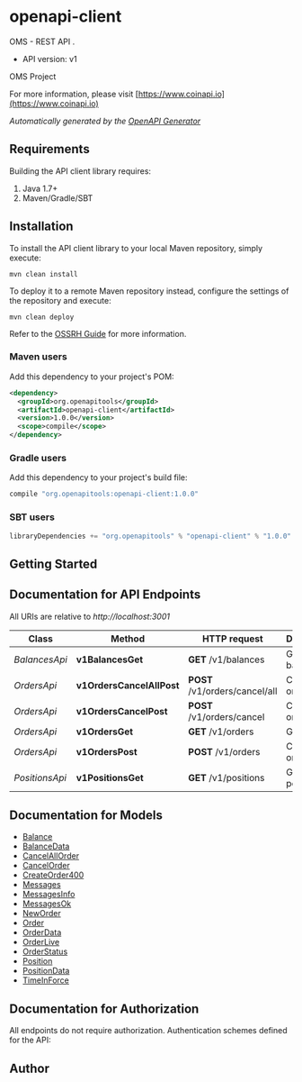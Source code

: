 # openapi-client

OMS - REST API .
- API version: v1

OMS Project

  For more information, please visit [https://www.coinapi.io](https://www.coinapi.io)

*Automatically generated by the [OpenAPI Generator](https://openapi-generator.tech)*

## Requirements

Building the API client library requires:
1. Java 1.7+
2. Maven/Gradle/SBT

## Installation

To install the API client library to your local Maven repository, simply execute:

```shell
mvn clean install
```

To deploy it to a remote Maven repository instead, configure the settings of the repository and execute:

```shell
mvn clean deploy
```

Refer to the [OSSRH Guide](http://central.sonatype.org/pages/ossrh-guide.html) for more information.

### Maven users

Add this dependency to your project's POM:

```xml
<dependency>
  <groupId>org.openapitools</groupId>
  <artifactId>openapi-client</artifactId>
  <version>1.0.0</version>
  <scope>compile</scope>
</dependency>
```

### Gradle users

Add this dependency to your project's build file:

```groovy
compile "org.openapitools:openapi-client:1.0.0"
```

### SBT users

```scala
libraryDependencies += "org.openapitools" % "openapi-client" % "1.0.0"
```

## Getting Started

## Documentation for API Endpoints

All URIs are relative to *http://localhost:3001*

Class | Method | HTTP request | Description
------------ | ------------- | ------------- | -------------
*BalancesApi* | **v1BalancesGet** | **GET** /v1/balances | Get balances
*OrdersApi* | **v1OrdersCancelAllPost** | **POST** /v1/orders/cancel/all | Cancel all order
*OrdersApi* | **v1OrdersCancelPost** | **POST** /v1/orders/cancel | Cancel order
*OrdersApi* | **v1OrdersGet** | **GET** /v1/orders | Get orders
*OrdersApi* | **v1OrdersPost** | **POST** /v1/orders | Create new order
*PositionsApi* | **v1PositionsGet** | **GET** /v1/positions | Get positions


## Documentation for Models

 - [Balance](Balance.md)
 - [BalanceData](BalanceData.md)
 - [CancelAllOrder](CancelAllOrder.md)
 - [CancelOrder](CancelOrder.md)
 - [CreateOrder400](CreateOrder400.md)
 - [Messages](Messages.md)
 - [MessagesInfo](MessagesInfo.md)
 - [MessagesOk](MessagesOk.md)
 - [NewOrder](NewOrder.md)
 - [Order](Order.md)
 - [OrderData](OrderData.md)
 - [OrderLive](OrderLive.md)
 - [OrderStatus](OrderStatus.md)
 - [Position](Position.md)
 - [PositionData](PositionData.md)
 - [TimeInForce](TimeInForce.md)


## Documentation for Authorization

All endpoints do not require authorization.
Authentication schemes defined for the API:

## Author



